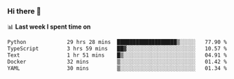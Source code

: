 ### Hi there 👋

<!--
**DBvc/DBvc** is a ✨ _special_ ✨ repository because its `README.md` (this file) appears on your GitHub profile.

Here are some ideas to get you started:

- 🔭 I’m currently working on ...
- 🌱 I’m currently learning ...
- 👯 I’m looking to collaborate on ...
- 🤔 I’m looking for help with ...
- 💬 Ask me about ...
- 📫 How to reach me: ...
- 😄 Pronouns: ...
- ⚡ Fun fact: ...
-->

📊 **Last week I spent time on**
<!--START_SECTION:waka-->

```txt
Python             29 hrs 28 mins  ███████████████████▒░░░░░   77.90 %
TypeScript         3 hrs 59 mins   ██▓░░░░░░░░░░░░░░░░░░░░░░   10.57 %
Text               1 hr 51 mins    █▒░░░░░░░░░░░░░░░░░░░░░░░   04.91 %
Docker             32 mins         ▒░░░░░░░░░░░░░░░░░░░░░░░░   01.42 %
YAML               30 mins         ▒░░░░░░░░░░░░░░░░░░░░░░░░   01.34 %
```

<!--END_SECTION:waka-->
